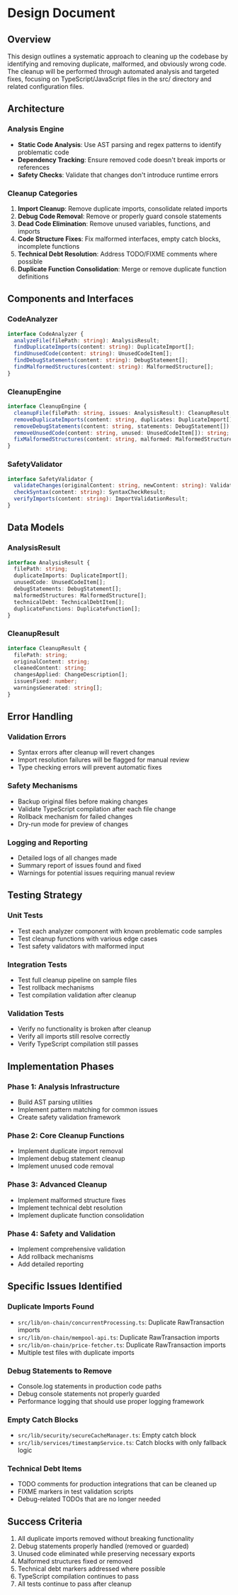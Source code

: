 # Design Document

## Overview

This design outlines a systematic approach to cleaning up the codebase by identifying and removing duplicate, malformed, and obviously wrong code. The cleanup will be performed through automated analysis and targeted fixes, focusing on TypeScript/JavaScript files in the src/ directory and related configuration files.

## Architecture

### Analysis Engine
- **Static Code Analysis**: Use AST parsing and regex patterns to identify problematic code
- **Dependency Tracking**: Ensure removed code doesn't break imports or references
- **Safety Checks**: Validate that changes don't introduce runtime errors

### Cleanup Categories
1. **Import Cleanup**: Remove duplicate imports, consolidate related imports
2. **Debug Code Removal**: Remove or properly guard console statements
3. **Dead Code Elimination**: Remove unused variables, functions, and imports
4. **Code Structure Fixes**: Fix malformed interfaces, empty catch blocks, incomplete functions
5. **Technical Debt Resolution**: Address TODO/FIXME comments where possible
6. **Duplicate Function Consolidation**: Merge or remove duplicate function definitions

## Components and Interfaces

### CodeAnalyzer
```typescript
interface CodeAnalyzer {
  analyzeFile(filePath: string): AnalysisResult;
  findDuplicateImports(content: string): DuplicateImport[];
  findUnusedCode(content: string): UnusedCodeItem[];
  findDebugStatements(content: string): DebugStatement[];
  findMalformedStructures(content: string): MalformedStructure[];
}
```

### CleanupEngine
```typescript
interface CleanupEngine {
  cleanupFile(filePath: string, issues: AnalysisResult): CleanupResult;
  removeDuplicateImports(content: string, duplicates: DuplicateImport[]): string;
  removeDebugStatements(content: string, statements: DebugStatement[]): string;
  removeUnusedCode(content: string, unused: UnusedCodeItem[]): string;
  fixMalformedStructures(content: string, malformed: MalformedStructure[]): string;
}
```

### SafetyValidator
```typescript
interface SafetyValidator {
  validateChanges(originalContent: string, newContent: string): ValidationResult;
  checkSyntax(content: string): SyntaxCheckResult;
  verifyImports(content: string): ImportValidationResult;
}
```

## Data Models

### AnalysisResult
```typescript
interface AnalysisResult {
  filePath: string;
  duplicateImports: DuplicateImport[];
  unusedCode: UnusedCodeItem[];
  debugStatements: DebugStatement[];
  malformedStructures: MalformedStructure[];
  technicalDebt: TechnicalDebtItem[];
  duplicateFunctions: DuplicateFunction[];
}
```

### CleanupResult
```typescript
interface CleanupResult {
  filePath: string;
  originalContent: string;
  cleanedContent: string;
  changesApplied: ChangeDescription[];
  issuesFixed: number;
  warningsGenerated: string[];
}
```

## Error Handling

### Validation Errors
- Syntax errors after cleanup will revert changes
- Import resolution failures will be flagged for manual review
- Type checking errors will prevent automatic fixes

### Safety Mechanisms
- Backup original files before making changes
- Validate TypeScript compilation after each file change
- Rollback mechanism for failed changes
- Dry-run mode for preview of changes

### Logging and Reporting
- Detailed logs of all changes made
- Summary report of issues found and fixed
- Warnings for potential issues requiring manual review

## Testing Strategy

### Unit Tests
- Test each analyzer component with known problematic code samples
- Test cleanup functions with various edge cases
- Test safety validators with malformed input

### Integration Tests
- Test full cleanup pipeline on sample files
- Test rollback mechanisms
- Test compilation validation after cleanup

### Validation Tests
- Verify no functionality is broken after cleanup
- Verify all imports still resolve correctly
- Verify TypeScript compilation still passes

## Implementation Phases

### Phase 1: Analysis Infrastructure
- Build AST parsing utilities
- Implement pattern matching for common issues
- Create safety validation framework

### Phase 2: Core Cleanup Functions
- Implement duplicate import removal
- Implement debug statement cleanup
- Implement unused code removal

### Phase 3: Advanced Cleanup
- Implement malformed structure fixes
- Implement technical debt resolution
- Implement duplicate function consolidation

### Phase 4: Safety and Validation
- Implement comprehensive validation
- Add rollback mechanisms
- Add detailed reporting

## Specific Issues Identified

### Duplicate Imports Found
- `src/lib/on-chain/concurrentProcessing.ts`: Duplicate RawTransaction imports
- `src/lib/on-chain/mempool-api.ts`: Duplicate RawTransaction imports  
- `src/lib/on-chain/price-fetcher.ts`: Duplicate RawTransaction imports
- Multiple test files with duplicate imports

### Debug Statements to Remove
- Console.log statements in production code paths
- Debug console statements not properly guarded
- Performance logging that should use proper logging framework

### Empty Catch Blocks
- `src/lib/security/secureCacheManager.ts`: Empty catch block
- `src/lib/services/timestampService.ts`: Catch blocks with only fallback logic

### Technical Debt Items
- TODO comments for production integrations that can be cleaned up
- FIXME markers in test validation scripts
- Debug-related TODOs that are no longer needed

## Success Criteria

1. All duplicate imports removed without breaking functionality
2. Debug statements properly handled (removed or guarded)
3. Unused code eliminated while preserving necessary exports
4. Malformed structures fixed or removed
5. Technical debt markers addressed where possible
6. TypeScript compilation continues to pass
7. All tests continue to pass after cleanup